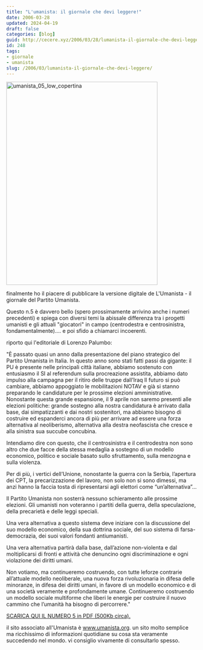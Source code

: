 ```yaml
---
title: "L'umanista: il giornale che devi leggere!"
date: 2006-03-28
updated: 2024-04-19
draft: false
categories: [blog]
guid: http://cecere.xyz/2006/03/28/lumanista-il-giornale-che-devi-leggere/
id: 248
tags:
- giornale
- umanista
slug: /2006/03/lumanista-il-giornale-che-devi-leggere/
---
```


[<img class="alignnone size-full wp-image-5480" alt="umanista_05_low_copertina" src="http://cecere.xyz/wp-content/uploads/sites/3/2006/03/umanista_05_low_copertina.jpg" width="400" height="538" srcset="http://cecere.xyz/wp-content/uploads/sites/3/2006/03/umanista_05_low_copertina.jpg 400w, http://cecere.xyz/wp-content/uploads/sites/3/2006/03/umanista_05_low_copertina-223x300.jpg 223w" sizes="(max-width: 400px) 100vw, 400px" />](http://cecere.xyz/wp-content/uploads/sites/3/2006/03/umanista_05_low.pdf)

finalmente ho il piacere di pubblicare la versione digitale de L'Umanista - il giornale del Partito Umanista.
  
Questo n.5 è davvero bello (spero prossimamente arrivino anche i numeri precedenti) e spiega con diversi temi la abissale differenza tra i progetti umanisti e gli attuali "giocatori" in campo (centrodestra e centrosinistra, fondamentalmente)…. e poi sfido a chiamarci incoerenti.

riporto qui l'editoriale di Lorenzo Palumbo:
  
"È passato quasi un anno dalla presentazione del piano strategico del Partito Umanista in Italia. In questo anno sono stati fatti passi da gigante: il PU è presente nelle principali città italiane, abbiamo sostenuto con entusiasmo il SI al referendum sulla procreazione assistita, abbiamo dato impulso alla campagna per il ritiro delle truppe dall’Iraq Il futuro si può cambiare, abbiamo appoggiato le mobilitazioni NOTAV e già si stanno preparando le candidature per le prossime elezioni amministrative. Nonostante questa grande espansione, il 9 aprile non saremo presenti alle elezioni politiche: grande sostegno alla nostra candidatura è arrivato dalla base, dai simpatizzanti e dai nostri sostenitori, ma abbiamo bisogno di costruire ed espanderci ancora di più per arrivare ad essere una forza alternativa al neoliberismo, alternativa alla destra neofascista che cresce e alla sinistra sua succube concubina.
  
Intendiamo dire con questo, che il centrosinistra e il centrodestra non sono altro che due facce della stessa medaglia a sostegno di un modello economico, politico e sociale basato sullo sfruttamento, sulla menzogna e sulla violenza.
  
Per di più, i vertici dell’Unione, nonostante la guerra con la Serbia, l’apertura dei CPT, la precarizzazione del lavoro, non solo non si sono dimessi, ma anzi hanno la faccia tosta di ripresentarsi agli elettori come “un’alternativa”…
  
Il Partito Umanista non sosterrà nessuno schieramento alle prossime elezioni. Gli umanisti non voteranno i partiti della guerra, della speculazione, della precarietà e delle leggi speciali.
  
Una vera alternativa a questo sistema deve iniziare con la discussione del suo modello economico, della sua dottrina sociale, del suo sistema di farsa-democrazia, dei suoi valori fondanti antiumanisti.
  
Una vera alternativa partirà dalla base, dall’azione non-violenta e dal moltiplicarsi di fronti e attività che denuncino ogni discriminazione e ogni violazione dei diritti umani.
  
Non votiamo, ma continueremo costruendo, con tutte leforze contrarie all’attuale modello neoliberale, una nuova forza rivoluzionaria in difesa delle minoranze, in difesa dei diritti umani, in favore di un modello economico e di una società veramente e profondamente umane. Continueremo costruendo un modello sociale multiforme che liberi le energie per costruire il nuovo cammino che l’umanità ha bisogno di percorrere."

[SCARICA QUI IL NUMERO 5 in PDF (500Kb circa).](/wp-content/umanista_05_low.pdf "")
  
il sito associato all'Umanista è <a href="www.umanista.org" target="_blank">www.umanista.org</a>. un sito molto semplice ma ricchissimo di informazioni quotidiane su cosa sta veramente succedendo nel mondo. vi consiglio vivamente di consultarlo spesso.